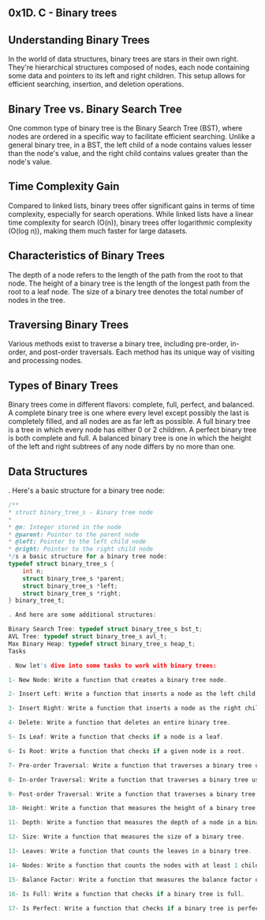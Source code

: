 0x1D. C - Binary trees
-------------------------------------------------------------------------------------------------


 Understanding Binary Trees
-------------------------------------------------------------------------------------------------

In the world of data structures, binary trees are stars in their own right. They're hierarchical structures composed of nodes, each node containing some data and pointers to its left and right children. This setup allows for efficient searching, insertion, and deletion operations.

 Binary Tree vs. Binary Search Tree
------------------------------------------------------------------------------------------------
One common type of binary tree is the Binary Search Tree (BST), where nodes are ordered in a specific way to facilitate efficient searching. Unlike a general binary tree, in a BST, the left child of a node contains values lesser than the node's value, and the right child contains values greater than the node's value.

 Time Complexity Gain
-------------------------------------------------------------------------------------------------
Compared to linked lists, binary trees offer significant gains in terms of time complexity, especially for search operations. While linked lists have a linear time complexity for search (O(n)), binary trees offer logarithmic complexity (O(log n)), making them much faster for large datasets.

 Characteristics of Binary Trees
-------------------------------------------------------------------------------------------------
The depth of a node refers to the length of the path from the root to that node. The height of a binary tree is the length of the longest path from the root to a leaf node. The size of a binary tree denotes the total number of nodes in the tree.

 Traversing Binary Trees
-------------------------------------------------------------------------------------------------
Various methods exist to traverse a binary tree, including pre-order, in-order, and post-order traversals. Each method has its unique way of visiting and processing nodes.

 Types of Binary Trees
-------------------------------------------------------------------------------------------------
Binary trees come in different flavors: complete, full, perfect, and balanced. A complete binary tree is one where every level except possibly the last is completely filled, and all nodes are as far left as possible. A full binary tree is a tree in which every node has either 0 or 2 children. A perfect binary tree is both complete and full. A balanced binary tree is one in which the height of the left and right subtrees of any node differs by no more than one.

 Data Structures
-------------------------------------------------------------------------------------------------
. Here's a basic structure for a binary tree node:

```c
/**
* struct binary_tree_s - Binary tree node
*
* @n: Integer stored in the node
* @parent: Pointer to the parent node
* @left: Pointer to the left child node
* @right: Pointer to the right child node
*/s a basic structure for a binary tree node:
typedef struct binary_tree_s {
    int n;
    struct binary_tree_s *parent;
    struct binary_tree_s *left;
    struct binary_tree_s *right;
} binary_tree_t;

. And here are some additional structures:

Binary Search Tree: typedef struct binary_tree_s bst_t;
AVL Tree: typedef struct binary_tree_s avl_t;
Max Binary Heap: typedef struct binary_tree_s heap_t;
Tasks

. Now let's dive into some tasks to work with binary trees:

1- New Node: Write a function that creates a binary tree node.

2- Insert Left: Write a function that inserts a node as the left child of another node.

3- Insert Right: Write a function that inserts a node as the right child of another node.

4- Delete: Write a function that deletes an entire binary tree.

5- Is Leaf: Write a function that checks if a node is a leaf.

6- Is Root: Write a function that checks if a given node is a root.

7- Pre-order Traversal: Write a function that traverses a binary tree using pre-order traversal.

8- In-order Traversal: Write a function that traverses a binary tree using in-order traversal.

9- Post-order Traversal: Write a function that traverses a binary tree using post-order traversal.

10- Height: Write a function that measures the height of a binary tree.

11- Depth: Write a function that measures the depth of a node in a binary tree.

12- Size: Write a function that measures the size of a binary tree.

13- Leaves: Write a function that counts the leaves in a binary tree.

14- Nodes: Write a function that counts the nodes with at least 1 child in a binary tree.

15- Balance Factor: Write a function that measures the balance factor of a binary tree.

16- Is Full: Write a function that checks if a binary tree is full.

17- Is Perfect: Write a function that checks if a binary tree is perfect.
